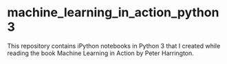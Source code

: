 # machine_learning_in_action_python3
This repository contains iPython notebooks in Python 3 that I created while reading the book Machine Learning in Action by Peter Harrington.
